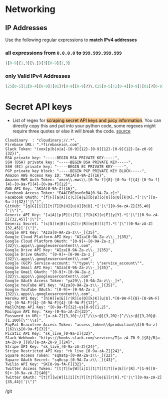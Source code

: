 # Networking

## IP Addresses

Use the following regular expressions to **match IPv4 addresses** 

### all expressions from `0.0.0.0` to `999.999.999.999`

```r
([0-9]{1,3}[\.]){3}[0-9]{1,3}
```
### only Valid IPv4 Addresses

```r
(25[0-5]|2[0-4][0-9]|[01]?[0-9][0-9]?)\.(25[0-5]|2[0-4][0-9]|[01]?[0-9][0-9]?)\.(25[0-5]|2[0-4][0-9]|[01]?[0-9][0-9]?)\.(25[0-5]|2[0-4][0-9]|[01]?[0-9][0-9]?)
```

# Secret API keys

- List of regex for <mark style="background: #FFB86CA6;">scraping secret API keys and juicy information</mark>. You can directly copy this and put into your python code, some regexes might require three quotes or else it will break the code. [source](https://github.com/h33tlit/secret-regex-list) 

```shell
Cloudinary  : "cloudinary://.*",
Firebase URL: ".*firebaseio\.com",
Slack Token: "(xox[p|b|o|a]-[0-9]{12}-[0-9]{12}-[0-9]{12}-[a-z0-9]{32})",
RSA private key: "-----BEGIN RSA PRIVATE KEY-----",
SSH (DSA) private key: "-----BEGIN DSA PRIVATE KEY-----",
SSH (EC) private key: "-----BEGIN EC PRIVATE KEY-----",
PGP private key block: "-----BEGIN PGP PRIVATE KEY BLOCK-----",
Amazon AWS Access Key ID: "AKIA[0-9A-Z]{16}",
Amazon MWS Auth Token: "amzn\\.mws\\.[0-9a-f]{8}-[0-9a-f]{4}-[0-9a-f]{4}-[0-9a-f]{4}-[0-9a-f]{12}",
AWS API Key: "AKIA[0-9A-Z]{16}",
Facebook Access Token: "EAACEdEose0cBA[0-9A-Za-z]+",
Facebook OAuth: "[f|F][a|A][c|C][e|E][b|B][o|O][o|O][k|K].*['|\"][0-9a-f]{32}['|\"]",
GitHub: "[g|G][i|I][t|T][h|H][u|U][b|B].*['|\"][0-9a-zA-Z]{35,40}['|\"]",
Generic API Key: "[a|A][p|P][i|I][_]?[k|K][e|E][y|Y].*['|\"][0-9a-zA-Z]{32,45}['|\"]",
Generic Secret: "[s|S][e|E][c|C][r|R][e|E][t|T].*['|\"][0-9a-zA-Z]{32,45}['|\"]",
Google API Key: "AIza[0-9A-Za-z\\-_]{35}",
Google Cloud Platform API Key: "AIza[0-9A-Za-z\\-_]{35}",
Google Cloud Platform OAuth: "[0-9]+-[0-9A-Za-z_]{32}\\.apps\\.googleusercontent\\.com",
Google Drive API Key: "AIza[0-9A-Za-z\\-_]{35}",
Google Drive OAuth: "[0-9]+-[0-9A-Za-z_]{32}\\.apps\\.googleusercontent\\.com",
Google (GCP) Service-account: "\"type\": \"service_account\"",
Google Gmail API Key: "AIza[0-9A-Za-z\\-_]{35}",
Google Gmail OAuth: "[0-9]+-[0-9A-Za-z_]{32}\\.apps\\.googleusercontent\\.com",
Google OAuth Access Token: "ya29\\.[0-9A-Za-z\\-_]+",
Google YouTube API Key: "AIza[0-9A-Za-z\\-_]{35}",
Google YouTube OAuth: "[0-9]+-[0-9A-Za-z_]{32}\\.apps\\.googleusercontent\\.com",
Heroku API Key: "[h|H][e|E][r|R][o|O][k|K][u|U].*[0-9A-F]{8}-[0-9A-F]{4}-[0-9A-F]{4}-[0-9A-F]{4}-[0-9A-F]{12}",
MailChimp API Key: "[0-9a-f]{32}-us[0-9]{1,2}",
Mailgun API Key: "key-[0-9a-zA-Z]{32}",
Password in URL: "[a-zA-Z]{3,10}://[^/\\s:@]{3,20}:[^/\\s:@]{3,20}@.{1,100}[\"'\\s]",
PayPal Braintree Access Token: "access_token\\$production\\$[0-9a-z]{16}\\$[0-9a-f]{32}",
Picatic API Key: "sk_live_[0-9a-z]{32}",
Slack Webhook: "https://hooks.slack.com/services/T[a-zA-Z0-9_]{8}/B[a-zA-Z0-9_]{8}/[a-zA-Z0-9_]{24}",
Stripe API Key: "sk_live_[0-9a-zA-Z]{24}",
Stripe Restricted API Key: "rk_live_[0-9a-zA-Z]{24}",
Square Access Token: "sq0atp-[0-9A-Za-z\\-_]{22}",
Square OAuth Secret: "sq0csp-[0-9A-Za-z\\-_]{43}",
Twilio API Key: "SK[0-9a-fA-F]{32}",
Twitter Access Token: "[t|T][w|W][i|I][t|T][t|T][e|E][r|R].*[1-9][0-9]+-[0-9a-zA-Z]{40}",
Twitter OAuth: "[t|T][w|W][i|I][t|T][t|T][e|E][r|R].*['|\"][0-9a-zA-Z]{35,44}['|\"]"
```
/git